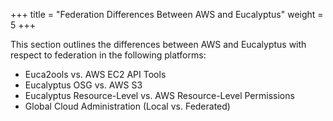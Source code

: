 +++
title = "Federation Differences Between AWS and Eucalyptus"
weight = 5
+++

This section outlines the differences between AWS and Eucalyptus with respect to federation in the following platforms: 

* Euca2ools vs. AWS EC2 API Tools 
* Eucalyptus OSG vs. AWS S3 
* Eucalyptus Resource-Level vs. AWS Resource-Level Permissions 
* Global Cloud Administration (Local vs. Federated) 


